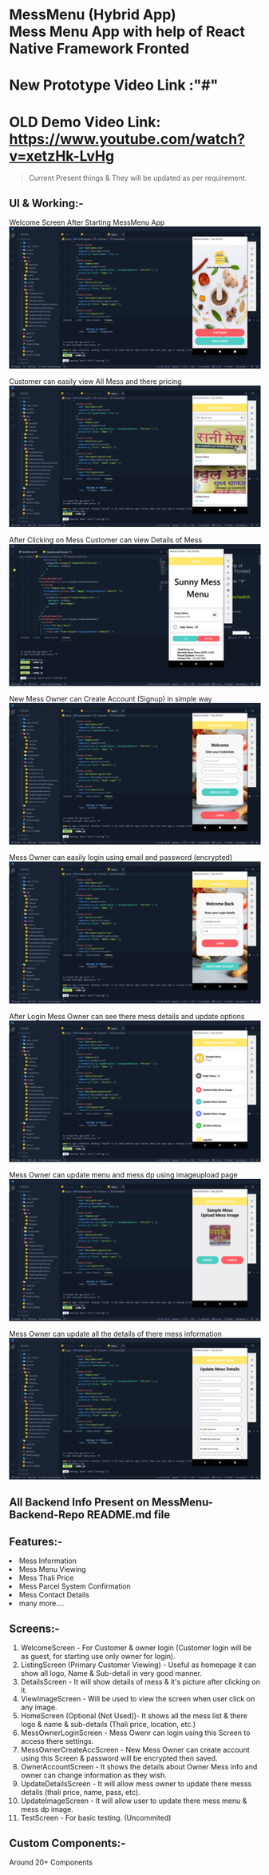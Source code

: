 # MessMenu (Hybrid App) <br /> Mess Menu App with help of React Native Framework Fronted

# New Prototype Video Link :"#"

# OLD Demo Video Link: https://www.youtube.com/watch?v=xetzHk-LvHg

> Current Present things & They will be updated as per requirement.

## UI & Working:-

Welcome Screen After Starting MessMenu App
![ScreenShot](README_images_frontend\messmenuapkwelcome.png)
<br />

Customer can easily view All Mess and there pricing
![ScreenShot](README_images_frontend\azlistingscreen.png)
<br />

After Clicking on Mess Customer can view Details of Mess
![ScreenShot](README_images_frontend\custdetailsinfo.png)
<br />

New Mess Owner can Create Account (Signup) in simple way
![ScreenShot](README_images_frontend\azsignupscreen.png)
<br />

Mess Owner can easily login using email and password (encrypted)
![ScreenShot](README_images_frontend\loginassample.png)
<br />

After Login Mess Owner can see there mess details and update options
![ScreenShot](README_images_frontend\detailsscreen.png)
<br />

Mess Owner can update menu and mess dp using imageupload page
![ScreenShot](README_images_frontend\imageuploadfd.png)
<br />

Mess Owner can update all the details of there mess information
![ScreenShot](README_images_frontend\updatedetailsscreen.png)

## All Backend Info Present on MessMenu-Backend-Repo README.md file

## Features:-

<li > Mess Information
<li > Mess Menu Viewing
<li > Mess Thali Price
<li > Mess Parcel System Confirmation
<li > Mess Contact Details
<li > many more....

## Screens:-

1. WelcomeScreen - For Customer & owner login (Customer login will be as guest, for starting use only owner for login).
2. ListingScreen (Primary Customer Viewing) - Useful as homepage it can show all logo, Name & Sub-detail in very good manner.
3. DetailsScreen - It will show details of mess & it's picture after clicking on it.
4. ViewImageScreen - Will be used to view the screen when user click on any image.
5. HomeScreen (Optional (Not Used))- It shows all the mess list & there logo & name & sub-details (Thali price, location, etc.)
6. MessOwnerLoginScreen - Mess Owenr can login using this Screen to access there settings.
7. MessOwnerCreateAccScreen - New Mess Owner can create account using this Screen & password will be encrypted then saved.
8. OwnerAccountScreen - It shows the details about Owner Mess info and owner can change information as they wish.
9. UpdateDetailsScreen - It will allow mess owner to update there messs details (thali price, name, pass, etc).
10. UpdateImageScreen - It will allow user to update there mess menu & mess dp image.
11. TestScreen - For basic testing. (Uncommited)

## Custom Components:-

Around 20+ Components
